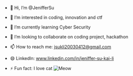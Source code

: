 - 👋 Hi, I’m @JenifferSu
- 👀 I’m interested in coding, innovation and ctf
- 🌱 I’m currently learning  Cyber Security
- 💞️ I’m looking to collaborate on coding project, hackathon
- 📫 How to reach me: jsukli20030412@gmail.com
- 😄 Linkedln: www.linkedin.com/in/jeniffer-su-kai-li
  


- ⚡ Fun fact: I love cat
![Meow](https://th.bing.com/th/id/R.094ee0d312d6fb870f22e4e57a69bdd7?rik=394J%2fneqvGt7zQ&riu=http%3a%2f%2fimages4.fanpop.com%2fimage%2fphotos%2f16000000%2fBeautiful-Cat-cats-16096437-1280-800.jpg&ehk=7Ul0qN8DJPOyACXqdst%2bSeHYBg6ESI9MPS%2fjVm2XumU%3d&risl=&pid=ImgRaw&r=0)
<!---
JenifferSu/JenifferSu is a ✨ special ✨ repository because its `README.md` (this file) appears on your GitHub profile.
You can click the Preview link to take a look at your changes.
--->
